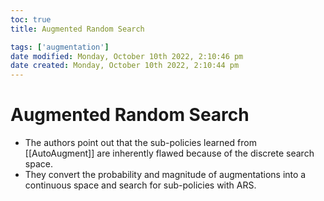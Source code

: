 ```yaml
---
toc: true
title: Augmented Random Search

tags: ['augmentation']
date modified: Monday, October 10th 2022, 2:10:46 pm
date created: Monday, October 10th 2022, 2:10:44 pm
---
```


# Augmented Random Search


- The authors point out that the sub-policies learned from [[AutoAugment]] are inherently flawed because of the discrete search space.
- They convert the probability and magnitude of augmentations into a continuous space and search for sub-policies with ARS.



